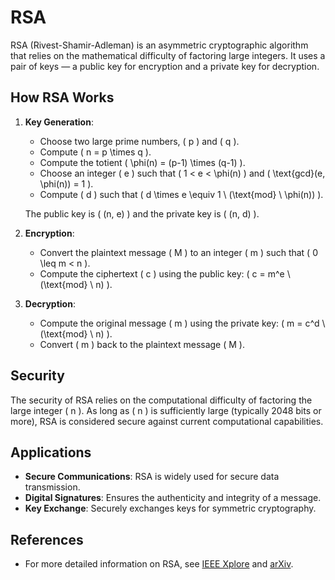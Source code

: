 # RSA

RSA (Rivest-Shamir-Adleman) is an asymmetric cryptographic algorithm that relies on the mathematical difficulty of factoring large integers. It uses a pair of keys — a public key for encryption and a private key for decryption.

## How RSA Works

1. **Key Generation**:
   - Choose two large prime numbers, \( p \) and \( q \).
   - Compute \( n = p \times q \).
   - Compute the totient \( \phi(n) = (p-1) \times (q-1) \).
   - Choose an integer \( e \) such that \( 1 < e < \phi(n) \) and \( \text{gcd}(e, \phi(n)) = 1 \).
   - Compute \( d \) such that \( d \times e \equiv 1 \ (\text{mod} \ \phi(n)) \).

   The public key is \( (n, e) \) and the private key is \( (n, d) \).

2. **Encryption**:
   - Convert the plaintext message \( M \) to an integer \( m \) such that \( 0 \leq m < n \).
   - Compute the ciphertext \( c \) using the public key: \( c = m^e \ (\text{mod} \ n) \).

3. **Decryption**:
   - Compute the original message \( m \) using the private key: \( m = c^d \ (\text{mod} \ n) \).
   - Convert \( m \) back to the plaintext message \( M \).

## Security

The security of RSA relies on the computational difficulty of factoring the large integer \( n \). As long as \( n \) is sufficiently large (typically 2048 bits or more), RSA is considered secure against current computational capabilities.

## Applications

- **Secure Communications**: RSA is widely used for secure data transmission.
- **Digital Signatures**: Ensures the authenticity and integrity of a message.
- **Key Exchange**: Securely exchanges keys for symmetric cryptography.

## References

- For more detailed information on RSA, see [IEEE Xplore](https://ieeexplore.ieee.org/) and [arXiv](https://arxiv.org/).
